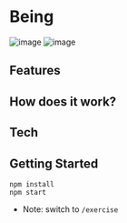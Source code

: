 # Being 
![image](https://github.com/yeshavyas27/BEING/assets/103744693/df413cfb-9bc0-46fb-b9d7-fd45db8f8d53)
![image](https://github.com/yeshavyas27/BEING/assets/103744693/086427b0-dcda-4f70-a577-ec93ef04fc57)

## Features

## How does it work?

## Tech

## Getting Started 
```
npm install
npm start
```
- Note: switch to ``` /exercise ```

